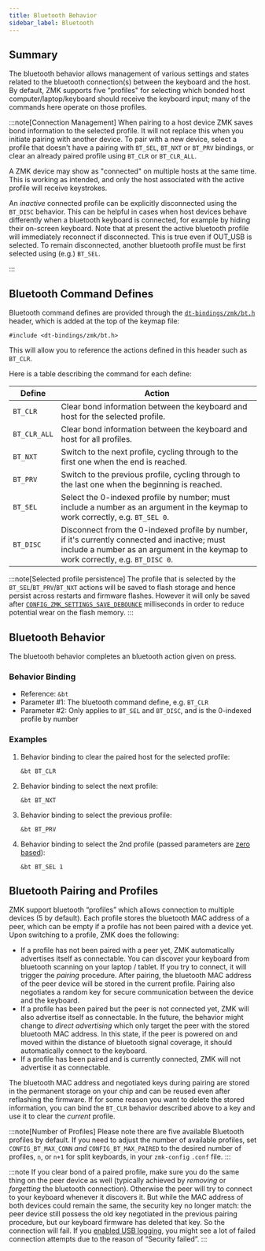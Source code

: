 ```yaml
---
title: Bluetooth Behavior
sidebar_label: Bluetooth
---
```


## Summary

The bluetooth behavior allows management of various settings and states related to the bluetooth connection(s)
between the keyboard and the host. By default, ZMK supports five "profiles" for selecting which bonded host
computer/laptop/keyboard should receive the keyboard input; many of the commands here operate on those profiles.

:::note[Connection Management]
When pairing to a host device ZMK saves bond information to the selected
profile. It will not replace this when you initiate pairing with another device.
To pair with a new device, select a profile that doesn't have a pairing with `BT_SEL`, `BT_NXT` or
`BT_PRV` bindings, or clear an already paired profile using `BT_CLR` or `BT_CLR_ALL`.

A ZMK device may show as "connected" on multiple hosts at the same time. This is working as intended, and only the host associated with the active profile will receive keystrokes.

An _inactive_ connected profile can be explicitly disconnected using the `BT_DISC` behavior. This can be helpful in
cases when host devices behave differently when a bluetooth keyboard is connected, for example by hiding their on-screen
keyboard. Note that at present the active bluetooth profile will immediately reconnect if disconnected. This is true
even if OUT_USB is selected. To remain disconnected, another bluetooth profile must be first selected using (e.g.)
`BT_SEL`.

:::

## Bluetooth Command Defines

Bluetooth command defines are provided through the [`dt-bindings/zmk/bt.h`](https://github.com/zmkfirmware/zmk/blob/main/app/include/dt-bindings/zmk/bt.h) header,
which is added at the top of the keymap file:

```dts
#include <dt-bindings/zmk/bt.h>
```

This will allow you to reference the actions defined in this header such as `BT_CLR`.

Here is a table describing the command for each define:

| Define       | Action                                                                                                                                                                             |
| ------------ | ---------------------------------------------------------------------------------------------------------------------------------------------------------------------------------- |
| `BT_CLR`     | Clear bond information between the keyboard and host for the selected profile.                                                                                                     |
| `BT_CLR_ALL` | Clear bond information between the keyboard and host for all profiles.                                                                                                             |
| `BT_NXT`     | Switch to the next profile, cycling through to the first one when the end is reached.                                                                                              |
| `BT_PRV`     | Switch to the previous profile, cycling through to the last one when the beginning is reached.                                                                                     |
| `BT_SEL`     | Select the 0-indexed profile by number; must include a number as an argument in the keymap to work correctly, e.g. `BT_SEL 0`.                                                     |
| `BT_DISC`    | Disconnect from the 0-indexed profile by number, if it's currently connected and inactive; must include a number as an argument in the keymap to work correctly, e.g. `BT_DISC 0`. |

:::note[Selected profile persistence]
The profile that is selected by the `BT_SEL`/`BT_PRV`/`BT_NXT` actions will be saved to flash storage and hence persist across restarts and firmware flashes.
However it will only be saved after [`CONFIG_ZMK_SETTINGS_SAVE_DEBOUNCE`](../../config/system.md#general) milliseconds in order to reduce potential wear on the flash memory.
:::

## Bluetooth Behavior

The bluetooth behavior completes an bluetooth action given on press.

### Behavior Binding

- Reference: `&bt`
- Parameter #1: The bluetooth command define, e.g. `BT_CLR`
- Parameter #2: Only applies to `BT_SEL` and `BT_DISC`, and is the 0-indexed profile by number

### Examples

1. Behavior binding to clear the paired host for the selected profile:

   ```dts
   &bt BT_CLR
   ```

1. Behavior binding to select the next profile:

   ```dts
   &bt BT_NXT
   ```

1. Behavior binding to select the previous profile:

   ```dts
   &bt BT_PRV
   ```

1. Behavior binding to select the 2nd profile (passed parameters are [zero based](https://en.wikipedia.org/wiki/Zero-based_numbering)):

   ```dts
   &bt BT_SEL 1
   ```

## Bluetooth Pairing and Profiles

ZMK support bluetooth “profiles” which allows connection to multiple devices (5 by default). Each profile stores the bluetooth MAC address of a peer, which can be empty if a profile has not been paired with a device yet. Upon switching to a profile, ZMK does the following:

- If a profile has not been paired with a peer yet, ZMK automatically advertises itself as connectable. You can discover your keyboard from bluetooth scanning on your laptop / tablet. If you try to connect, it will trigger the _pairing_ procedure. After pairing, the bluetooth MAC address of the peer device will be stored in the current profile. Pairing also negotiates a random key for secure communication between the device and the keyboard.
- If a profile has been paired but the peer is not connected yet, ZMK will also advertise itself as connectable. In the future, the behavior might change to _direct advertising_ which only target the peer with the stored bluetooth MAC address. In this state, if the peer is powered on and moved within the distance of bluetooth signal coverage, it should automatically connect to the keyboard.
- If a profile has been paired and is currently connected, ZMK will not advertise it as connectable.

The bluetooth MAC address and negotiated keys during pairing are stored in the permanent storage on your chip and can be reused even after reflashing the firmware. If for some reason you want to delete the stored information, you can bind the `BT_CLR` behavior described above to a key and use it to clear the _current_ profile.

:::note[Number of Profiles]
Please note there are five available Bluetooth profiles by default. If you need to adjust the number of available profiles, set `CONFIG_BT_MAX_CONN` _and_ `CONFIG_BT_MAX_PAIRED` to the desired number of profiles, `n`, or `n+1` for split keyboards, in your `zmk-config` `.conf` file.
:::

:::note
If you clear bond of a paired profile, make sure you do the same thing on the peer device as well (typically achieved by _removing_ or _forgetting_ the bluetooth connection). Otherwise the peer will try to connect to your keyboard whenever it discovers it. But while the MAC address of both devices could remain the same, the security key no longer match: the peer device still possess the old key negotiated in the previous pairing procedure, but our keyboard firmware has deleted that key. So the connection will fail. If you [enabled USB logging](../../development/local-toolchain/usb-logging.mdx), you might see a lot of failed connection attempts due to the reason of “Security failed”.
:::
